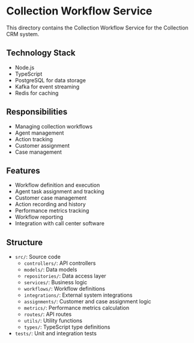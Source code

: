 # Collection Workflow Service

This directory contains the Collection Workflow Service for the Collection CRM system.

## Technology Stack

- Node.js
- TypeScript
- PostgreSQL for data storage
- Kafka for event streaming
- Redis for caching

## Responsibilities

- Managing collection workflows
- Agent management
- Action tracking
- Customer assignment
- Case management

## Features

- Workflow definition and execution
- Agent task assignment and tracking
- Customer case management
- Action recording and history
- Performance metrics tracking
- Workflow reporting
- Integration with call center software

## Structure

- `src/`: Source code
  - `controllers/`: API controllers
  - `models/`: Data models
  - `repositories/`: Data access layer
  - `services/`: Business logic
  - `workflows/`: Workflow definitions
  - `integrations/`: External system integrations
  - `assignments/`: Customer and case assignment logic
  - `metrics/`: Performance metrics calculation
  - `routes/`: API routes
  - `utils/`: Utility functions
  - `types/`: TypeScript type definitions
- `tests/`: Unit and integration tests